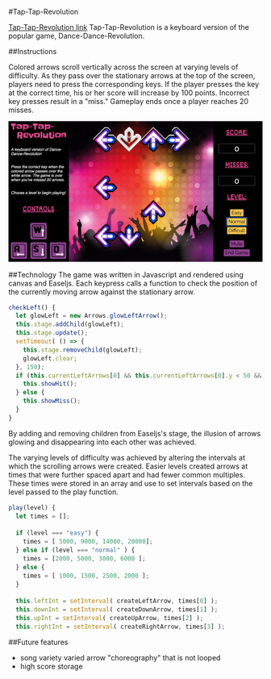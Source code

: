 #Tap-Tap-Revolution

[Tap-Tap-Revolution link][tap-tap-revolution] Tap-Tap-Revolution is a keyboard version of the popular
game, Dance-Dance-Revolution.

[tap-tap-revolution]: https://eileenho.github.io/keyboard-DDR/index.html

##Instructions

Colored arrows scroll vertically across the screen at varying levels of difficulty.  As they pass over the stationary arrows at the top of the screen, players need to press the corresponding keys.  If the player presses the key at the correct time, his or her score will increase by 100 points.  Incorrect key presses result in a "miss."  Gameplay ends once a player reaches 20 misses.

![screen][screen]

##Technology
The game was written in Javascript and rendered using canvas and Easeljs.  Each keypress calls a function to check the position of the currently moving arrow against the stationary arrow.

```js
checkLeft() {
  let glowLeft = new Arrows.glowLeftArrow();
  this.stage.addChild(glowLeft);
  this.stage.update();
  setTimeout( () => {
    this.stage.removeChild(glowLeft);
    glowLeft.clear;
  }, 150);
  if (this.currentLeftArrows[0] && this.currentLeftArrows[0].y < 50 && this.currentLeftArrows[0].y > 10) {
    this.showHit();
  } else {
    this.showMiss();
  }
}
```
By adding and removing children from Easeljs's stage, the illusion of arrows glowing and disappearing into each other was achieved.

The varying levels of difficulty was achieved by altering the intervals at which the scrolling arrows were created.  Easier levels created arrows at times that were further spaced apart and had fewer common multiples.  These times were stored in an array and use to set intervals based on the level passed to the play function.

```js
play(level) {
  let times = [];

  if (level === "easy") {
    times = [ 5000, 9000, 14000, 20000];
  } else if (level === "normal" ) {
    times = [2000, 5000, 3000, 6000 ];
  } else {
    times = [ 1000, 1500, 2500, 2000 ];
  }

  this.leftInt = setInterval( createLeftArrow, times[0] );
  this.downInt = setInterval( createDownArrow, times[1] );
  this.upInt = setInterval( createUpArrow, times[2] );
  this.rightInt = setInterval( createRightArrow, times[3] );
```

##Future features
* song variety varied arrow "choreography" that is not looped
* high score storage

[screen]: ./docs/screen.png
